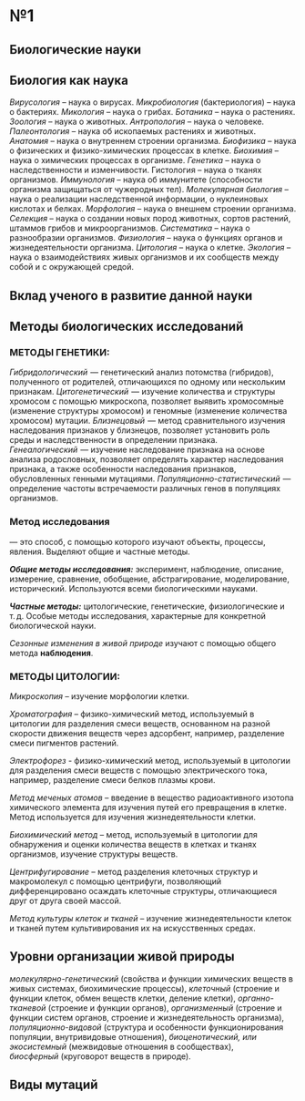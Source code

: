 # №1
## Биологические науки
## Биология как наука
_Вирусология_ – наука о вирусах.
_Микробиология_ (бактериология) – наука о бактериях.
_Микология_ – наука о грибах.
_Ботаника_ – наука о растениях.
_Зоология_ – наука о животных.
_Антропология_ – наука о человеке.
_Палеонтология_ – наука об ископаемых растениях и животных.
_Анатомия_ – наука о внутреннем строении организма.
_Биофизика_ – наука о физических и физико-химических процессах в клетке.
_Биохимия_ – наука о химических процессах в организме.
_Генетика_ – наука о наследственности и изменчивости.
Гистология – наука о тканях организмов.
_Иммунология_ – наука об иммунитете (способности организма защищаться от чужеродных тел).
_Молекулярная биология_ – наука о реализации наследственной информации, о нуклеиновых кислотах и белках.
_Морфология_ – наука о внешнем строении организма.
_Селекция_ – наука о создании новых пород животных, сортов растений, штаммов грибов и микроорганизмов.
_Систематика_ – наука о разнообразии организмов.
_Физиология_ – наука о функциях органов и жизнедеятельности организма.
_Цитология_ – наука о клетке.
_Экология_ – наука о взаимодействиях живых организмов и их сообществ между собой и с окружающей средой.
## Вклад ученого в развитие данной науки
## Методы биологических исследований
### **МЕТОДЫ ГЕНЕТИКИ:**
_Гибридологический_  — генетический анализ потомства (гибридов), полученного от родителей, отличающихся по одному или нескольким признакам.
_Цитогенетический_  — изучение количества и структуры хромосом с помощью микроскопа, позволяет выявить хромосомные (изменение структуры хромосом) и геномные (изменение количества хромосом) мутации.
_Близнецовый_  — метод сравнительного изучения наследования признаков у близнецов, позволяет установить роль среды и наследственности в определении признака.
_Генеалогический_  — изучение наследование признака на основе анализа родословных, позволяет определять характер наследования признака, а также особенности наследования признаков, обусловленных генными мутациями.
_Популяционно-статистический_  — определение частоты встречаемости различных генов в популяциях организмов.
### **Метод исследования** 
— это способ, с помощью которого изучают объекты, процессы, явления. Выделяют общие и частные методы.

**_Общие методы исследования:_** эксперимент, наблюдение, описание, измерение, сравнение, обобщение, абстрагирование, моделирование, исторический. Используются всеми биологическими науками.

_**Частные методы:**_ цитологические, генетические, физиологические и т. д. Особые методы исследования, характерные для конкретной биологической науки.

_Сезонные изменения в живой природе_ изучают с помощью общего метода **наблюдения**.
### **МЕТОДЫ ЦИТОЛОГИИ:**

_Микроскопия_ – изучение морфологии клетки.

_Хроматография_ – физико-химический метод, используемый в цитологии для разделения смеси веществ, основанном на разной скорости движения веществ через адсорбент, например, разделение смеси пигментов растений.

_Электрофорез_ - физико-химический метод, используемый в цитологии для разделения смеси веществ с помощью электрического тока, например, разделение смеси белков плазмы крови.

_Метод меченых атомов_ – введение в вещество радиоактивного изотопа химического элемента для изучения путей его превращения в клетке. Метод используется для изучения жизнедеятельности клетки.

_Биохимический метод_ – метод, используемый в цитологии для обнаружения и оценки количества веществ в клетках и тканях организмов, изучение структуры веществ.

_Центрифугирование_ – метод разделения клеточных структур и макромолекул с помощью центрифуги, позволяющий дифференцировано осаждать клеточные структуры, отличающиеся друг от друга своей массой.

_Метод культуры клеток и тканей_ – изучение жизнедеятельности клеток и тканей путем культивирования их на искусственных средах.
## Уровни организации живой природы
_молекулярно-генетический_ (свойства и функции химических веществ в живых системах, биохимические процессы),
_клеточный_ (строение и функции клеток, обмен веществ клетки, деление клетки),
_органно-тканевой_ (строение и функции органов),
_организменный_ (строение и функции систем органов, строение и жизнедеятельность организма),
_популяционно-видовой_ (структура и особенности функционирования популяции, внутривидовые отношения),
_биоценотический, или экосистемный_ (межвидовые отношения в сообществах),
_биосферный_ (круговорот веществ в природе).
## Виды мутаций
